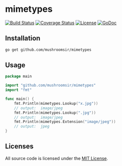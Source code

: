# mimetypes
[![Build Status](https://img.shields.io/travis/mushroomsir/mimetypes.svg?style=flat-square)](https://travis-ci.org/mushroomsir/mimetypes)
[![Coverage Status](http://img.shields.io/coveralls/mushroomsir/mimetypes.svg?style=flat-square)](https://coveralls.io/github/mushroomsir/mimetypes?branch=master)
[![License](http://img.shields.io/badge/license-mit-blue.svg?style=flat-square)](https://github.com/mushroomsir/mimetypes/blob/master/LICENSE)
[![GoDoc](http://img.shields.io/badge/go-documentation-blue.svg?style=flat-square)](http://godoc.org/github.com/mushroomsir/mimetypes)

## Installation

```sh
go get github.com/mushroomsir/mimetypes
```

## Usage
```go
package main

import "github.com/mushroomsir/mimetypes"
import "fmt"

func main() {
	fmt.Println(mimetypes.Lookup("x.jpg"))
	// output:  image/jpeg
	fmt.Println(mimetypes.Lookup(".jpg"))
	// output:  image/jpeg
	fmt.Println(mimetypes.Extension("image/jpeg"))
	// output:  jpeg
}

```

## Licenses

All source code is licensed under the [MIT License](https://github.com/mushroomsir/mimetypes/blob/master/LICENSE).
